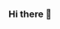 ### Hi there 👋

<!--
**gontatiana/gontatiana** is a ✨ _special_ ✨ repository because its `README.md` (this file) appears on your GitHub profile.

Here are some ideas to get you started:

- 🔭 I’m currently working on ...
- 🌱 I’m currently learning ...
- 👯 I’m looking to collaborate on ...
- 🤔 I’m looking for help with ...
- 💬 Ask me about ...
- 📫 How to reach me: gontarenko.ti@yandex.ru
- 😄 Pronouns: ...
- ⚡ Fun fact: ...
-->
